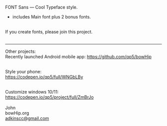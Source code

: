 FONT Sans — Cool Typeface style.
- includes Main font plus 2 bonus fonts.<br><br>

If you create fonts, please join this project. <br><br>



____________________________________________________________
Other projects:<br>
Recently launched Android mobile app:  https://github.com/qp5/bowHip<br><br>

Style your phone:<br>
https://codepen.io/qp5/full/WNGbLBy<br><br>

Customize windows 10/11:<br>
https://codepen.io/qp5/project/full/ZmBrJo<br><br>
John<br>
bowHip.org <br>
adkinscc@gmail.com
